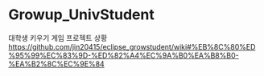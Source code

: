 # Growup_UnivStudent
대학생 키우기 게임 프로젝트 상황\
https://github.com/jin20415/eclipse_growstudent/wiki#%EB%8C%80%ED%95%99%EC%83%9D-%ED%82%A4%EC%9A%B0%EA%B8%B0-%EA%B2%8C%EC%9E%84
